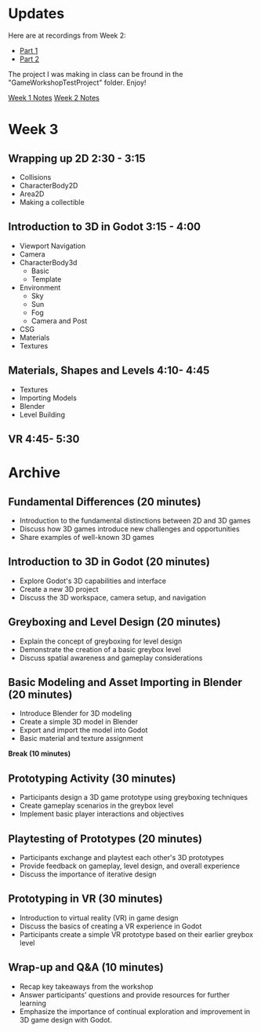 # Updates
Here are at recordings from Week 2:
- [Part 1](https://www.youtube.com/embed/xMl1awcnwGQ?si=-m9bEmLCU3TCm5oM)
- [Part 2](https://www.youtube.com/embed/9N7-lsc_yEo?si=9wnwOjdxisB8KqGg)

The project I was making in class can be fround in the "GameWorkshopTestProject" folder. Enjoy!


[Week 1 Notes](https://github.com/bezark/SVA-Game-Design-Workshop/blob/main/Week%201%20Notes.md)
[Week 2 Notes]()

# Week 3

## Wrapping up 2D 2:30 - 3:15
- Collisions
- CharacterBody2D
- Area2D
- Making a collectible

## Introduction to 3D in Godot 3:15 - 4:00
- Viewport Navigation
- Camera
- CharacterBody3d
  - Basic
  - Template
- Environment
  - Sky
  - Sun
  - Fog
  - Camera and Post
- CSG
- Materials
- Textures

## Materials, Shapes and Levels 4:10- 4:45
- Textures
- Importing Models
- Blender
- Level Building

## VR 4:45- 5:30

# Archive

## Fundamental Differences (20 minutes)

- Introduction to the fundamental distinctions between 2D and 3D games
- Discuss how 3D games introduce new challenges and opportunities
- Share examples of well-known 3D games

## Introduction to 3D in Godot (20 minutes)

- Explore Godot's 3D capabilities and interface
- Create a new 3D project
- Discuss the 3D workspace, camera setup, and navigation

## Greyboxing and Level Design (20 minutes)

- Explain the concept of greyboxing for level design
- Demonstrate the creation of a basic greybox level
- Discuss spatial awareness and gameplay considerations

## Basic Modeling and Asset Importing in Blender (20 minutes)

- Introduce Blender for 3D modeling
- Create a simple 3D model in Blender
- Export and import the model into Godot
- Basic material and texture assignment

**Break (10 minutes)**

## Prototyping Activity (30 minutes)

- Participants design a 3D game prototype using greyboxing techniques
- Create gameplay scenarios in the greybox level
- Implement basic player interactions and objectives

## Playtesting of Prototypes (20 minutes)

- Participants exchange and playtest each other's 3D prototypes
- Provide feedback on gameplay, level design, and overall experience
- Discuss the importance of iterative design

## Prototyping in VR (30 minutes)

- Introduction to virtual reality (VR) in game design
- Discuss the basics of creating a VR experience in Godot
- Participants create a simple VR prototype based on their earlier greybox level

## Wrap-up and Q&A (10 minutes)

- Recap key takeaways from the workshop
- Answer participants' questions and provide resources for further learning
- Emphasize the importance of continual exploration and improvement in 3D game design with Godot.